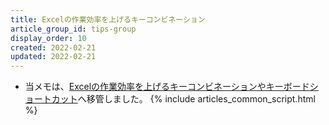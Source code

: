 ```yaml
---
title: Excelの作業効率を上げるキーコンビネーション
article_group_id: tips-group
display_order: 10
created: 2022-02-21
updated: 2022-02-21
---
```

- 当メモは、[Excelの作業効率を上げるキーコンビネーションやキーボードショートカット](https://thinktwice.tech/it/excel/keyboard_shortcuts_in_excel/)へ移管しました。
{% include articles_common_script.html %}
